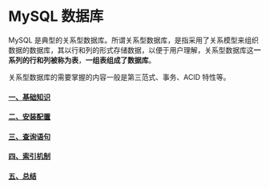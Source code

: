 <span id="hidden-autonumber"></span>

<h1 class="article-title">MySQL 数据库</h1>

MySQL 是典型的关系型数据库。所谓关系型数据库，是指采用了关系模型来组织数据的数据库，其以行和列的形式存储数据，以便于用户理解，关系型数据库这**一系列的行和列被称为表**，**一组表组成了数据库**。

关系型数据库的需要掌握的内容一般是第三范式、事务、ACID 特性等。

#### [一、基础知识](./1.md)

#### [二、安装配置](./2.md)

#### [三、查询语句](./3.md)

#### [四、索引机制](./4.md)

#### [五、总结](./REVIEW.md)
